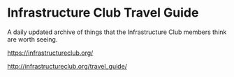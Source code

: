 # Infrastructure Club Travel Guide 
A daily updated archive of things that the Infrastructure Club members think are worth seeing.

https://infrastructureclub.org/

http://infrastructureclub.org/travel_guide/


